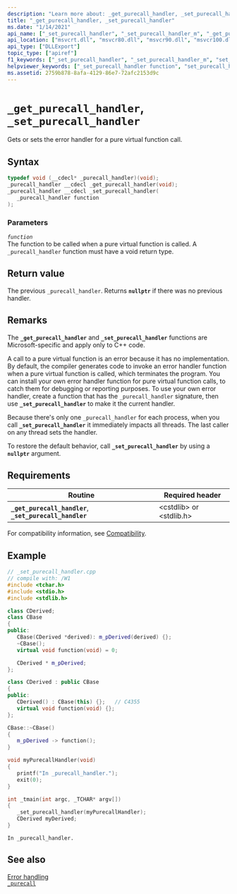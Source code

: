 ```yaml
---
description: "Learn more about: _get_purecall_handler, _set_purecall_handler"
title: "_get_purecall_handler, _set_purecall_handler"
ms.date: "1/14/2021"
api_name: ["_set_purecall_handler", "_set_purecall_handler_m", "_get_purecall_handler"]
api_location: ["msvcrt.dll", "msvcr80.dll", "msvcr90.dll", "msvcr100.dll", "msvcr100_clr0400.dll", "msvcr110.dll", "msvcr110_clr0400.dll", "msvcr120.dll", "msvcr120_clr0400.dll", "ucrtbase.dll"]
api_type: ["DLLExport"]
topic_type: ["apiref"]
f1_keywords: ["_set_purecall_handler", "_set_purecall_handler_m", "set_purecall_handler_m", "set_purecall_handler", "stdlib/_set_purecall_handler", "stdlib/_get_purecall_handler", "_get_purecall_handler"]
helpviewer_keywords: ["_set_purecall_handler function", "set_purecall_handler function", "purecall_handler", "set_purecall_handler_m function", "_purecall_handler", "_set_purecall_handler_m function", "_get_purecall_handler function"]
ms.assetid: 2759b878-8afa-4129-86e7-72afc2153d9c
---
```

# `_get_purecall_handler`, `_set_purecall_handler`

Gets or sets the error handler for a pure virtual function call.

## Syntax

```cpp
typedef void (__cdecl* _purecall_handler)(void);
_purecall_handler __cdecl _get_purecall_handler(void);
_purecall_handler __cdecl _set_purecall_handler(
   _purecall_handler function
);
```

### Parameters

*`function`*\
The function to be called when a pure virtual function is called. A `_purecall_handler` function must have a void return type.

## Return value

The previous `_purecall_handler`. Returns **`nullptr`** if there was no previous handler.

## Remarks

The **`_get_purecall_handler`** and **`_set_purecall_handler`** functions are Microsoft-specific and apply only to C++ code.

A call to a pure virtual function is an error because it has no implementation. By default, the compiler generates code to invoke an error handler function when a pure virtual function is called, which terminates the program. You can install your own error handler function for pure virtual function calls, to catch them for debugging or reporting purposes. To use your own error handler, create a function that has the `_purecall_handler` signature, then use **`_set_purecall_handler`** to make it the current handler.

Because there's only one `_purecall_handler` for each process, when you call **`_set_purecall_handler`** it immediately impacts all threads. The last caller on any thread sets the handler.

To restore the default behavior, call **`_set_purecall_handler`** by using a **`nullptr`** argument.

## Requirements

| Routine | Required header |
|---|---|
| **`_get_purecall_handler`**, **`_set_purecall_handler`** | \<cstdlib> or \<stdlib.h> |

For compatibility information, see [Compatibility](../compatibility.md).

## Example

```cpp
// _set_purecall_handler.cpp
// compile with: /W1
#include <tchar.h>
#include <stdio.h>
#include <stdlib.h>

class CDerived;
class CBase
{
public:
   CBase(CDerived *derived): m_pDerived(derived) {};
   ~CBase();
   virtual void function(void) = 0;

   CDerived * m_pDerived;
};

class CDerived : public CBase
{
public:
   CDerived() : CBase(this) {};   // C4355
   virtual void function(void) {};
};

CBase::~CBase()
{
   m_pDerived -> function();
}

void myPurecallHandler(void)
{
   printf("In _purecall_handler.");
   exit(0);
}

int _tmain(int argc, _TCHAR* argv[])
{
   _set_purecall_handler(myPurecallHandler);
   CDerived myDerived;
}
```

```Output
In _purecall_handler.
```

## See also

[Error handling](../error-handling-crt.md)\
[`_purecall`](purecall.md)
